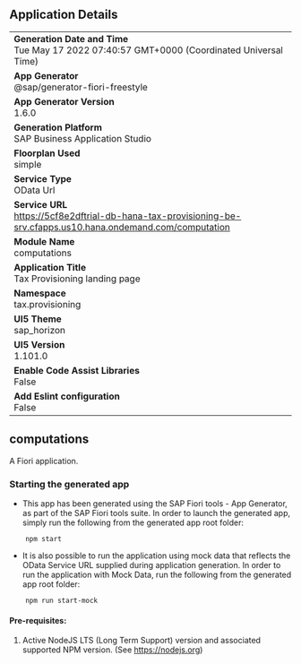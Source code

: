 ## Application Details
|               |
| ------------- |
|**Generation Date and Time**<br>Tue May 17 2022 07:40:57 GMT+0000 (Coordinated Universal Time)|
|**App Generator**<br>@sap/generator-fiori-freestyle|
|**App Generator Version**<br>1.6.0|
|**Generation Platform**<br>SAP Business Application Studio|
|**Floorplan Used**<br>simple|
|**Service Type**<br>OData Url|
|**Service URL**<br>https://5cf8e2dftrial-db-hana-tax-provisioning-be-srv.cfapps.us10.hana.ondemand.com/computation
|**Module Name**<br>computations|
|**Application Title**<br>Tax Provisioning landing page|
|**Namespace**<br>tax.provisioning|
|**UI5 Theme**<br>sap_horizon|
|**UI5 Version**<br>1.101.0|
|**Enable Code Assist Libraries**<br>False|
|**Add Eslint configuration**<br>False|

## computations

A Fiori application.

### Starting the generated app

-   This app has been generated using the SAP Fiori tools - App Generator, as part of the SAP Fiori tools suite.  In order to launch the generated app, simply run the following from the generated app root folder:

```
    npm start
```

- It is also possible to run the application using mock data that reflects the OData Service URL supplied during application generation.  In order to run the application with Mock Data, run the following from the generated app root folder:

```
    npm run start-mock
```

#### Pre-requisites:

1. Active NodeJS LTS (Long Term Support) version and associated supported NPM version.  (See https://nodejs.org)


